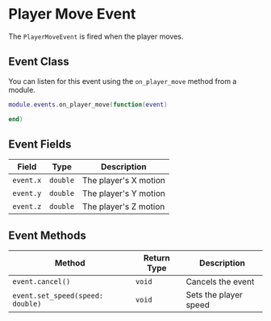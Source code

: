 # Player Move Event

The `PlayerMoveEvent` is fired when the player moves.

## Event Class

You can listen for this event using the `on_player_move` method from a module.

```lua
module.events.on_player_move(function(event)

end)
```

## Event Fields

| Field     | Type     | Description           |
|-----------|----------|-----------------------|
| `event.x` | `double` | The player's X motion |
| `event.y` | `double` | The player's Y motion |
| `event.z` | `double` | The player's Z motion |

## Event Methods

| Method                           | Return Type | Description           |
|----------------------------------|-------------|-----------------------|
| `event.cancel()`                 | `void`      | Cancels the event     |
| `event.set_speed(speed: double)` | `void`      | Sets the player speed |
